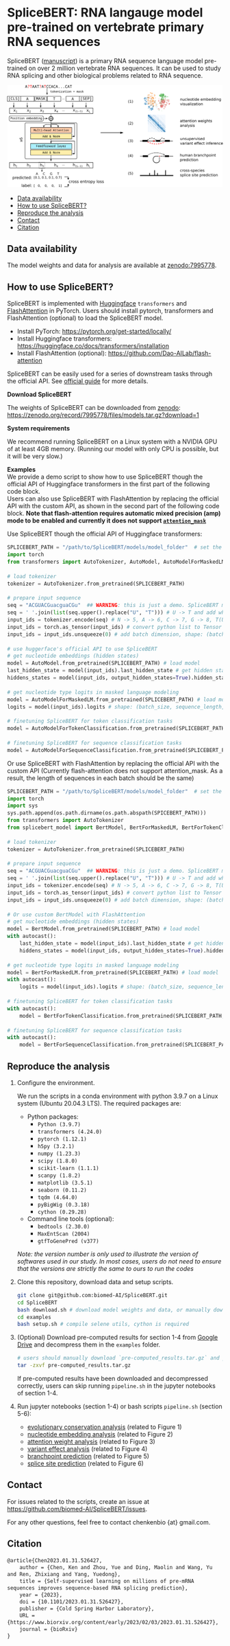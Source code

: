 # SpliceBERT: RNA langauge model pre-trained on vertebrate primary RNA sequences

SpliceBERT ([manuscript](https://www.biorxiv.org/content/10.1101/2023.01.31.526427v1)) is a primary RNA sequence language model pre-trained on over 2 million vertebrate RNA sequences.
It can be used to study RNA splicing and other biological problems related to RNA sequence.

![SpliceBERT overview](./overview.png)

- [Data availability](#Data-availability)  
- [How to use SpliceBERT?](#how-to-use-splicebert)
- [Reproduce the analysis](#reproduce-the-analysis)
- [Contact](#contact)
- [Citation](#citation)


## Data availability
The model weights and data for analysis are available at [zenodo:7995778](https://doi.org/10.5281/zenodo.7995778).


## How to use SpliceBERT?

SpliceBERT is implemented with [Huggingface](https://huggingface.co/docs/transformers/index) `transformers` and [FlashAttention](https://github.com/Dao-AILab/flash-attention) in PyTorch. Users should install pytorch, transformers and FlashAttention (optional) to load the SpliceBERT model.  
- Install PyTorch: https://pytorch.org/get-started/locally/  
- Install Huggingface transformers: https://huggingface.co/docs/transformers/installation  
- Install FlashAttention (optional): https://github.com/Dao-AILab/flash-attention

SpliceBERT can be easily used for a series of downstream tasks through the official API.
See [official guide](https://huggingface.co/docs/transformers/model_doc/bert) for more details.

**Download SpliceBERT**

The weights of SpliceBERT can be downloaded from [zenodo](https://doi.org/10.5281/zenodo.7995778): https://zenodo.org/record/7995778/files/models.tar.gz?download=1

**System requirements**  

We recommend running SpliceBERT on a Linux system with a NVIDIA GPU of at least 4GB memory. (Running our model with only CPU is possible, but it will be very slow.)


**Examples**  
We provide a demo script to show how to use SpliceBERT though the official API of Huggingface transformers in the first part of the following code block.  
Users can also use SpliceBERT with FlashAttention by replacing the official API with the custom API, as shown in the second part of the following code block.
**Note that flash-attention requires automatic mixed precision (amp) mode to be enabled and currently it does not support [`attention_mask`](https://huggingface.co/docs/transformers/glossary#attention-mask)**

Use SpliceBERT though the official API of Huggingface transformers:
```python
SPLICEBERT_PATH = "/path/to/SpliceBERT/models/model_folder"  # set the path to the folder of pre-trained SpliceBERT
import torch
from transformers import AutoTokenizer, AutoModel, AutoModelForMaskedLM, AutoModelForTokenClassification

# load tokenizer
tokenizer = AutoTokenizer.from_pretrained(SPLICEBERT_PATH)

# prepare input sequence
seq = "ACGUACGuacguaCGu"  ## WARNING: this is just a demo. SpliceBERT may not work on sequences shorter than 64nt as it was trained on sequences of 64-1024nt in length
seq = ' '.join(list(seq.upper().replace("U", "T"))) # U -> T and add whitespace
input_ids = tokenizer.encode(seq) # N -> 5, A -> 6, C -> 7, G -> 8, T(U) -> 9. NOTE: a [CLS] and a [SEP] token will be added to the start and the end of seq
input_ids = torch.as_tensor(input_ids) # convert python list to Tensor
input_ids = input_ids.unsqueeze(0) # add batch dimension, shape: (batch_size, sequence_length)

# use huggerface's official API to use SpliceBERT
# get nucleotide embeddings (hidden states)
model = AutoModel.from_pretrained(SPLICEBERT_PATH) # load model
last_hidden_state = model(input_ids).last_hidden_state # get hidden states from last layer
hiddens_states = model(input_ids, output_hidden_states=True).hidden_states # hidden states from the embedding layer (nn.Embedding) and the 6 transformer encoder layers

# get nucleotide type logits in masked language modeling
model = AutoModelForMaskedLM.from_pretrained(SPLICEBERT_PATH) # load model
logits = model(input_ids).logits # shape: (batch_size, sequence_length, vocab_size)

# finetuning SpliceBERT for token classification tasks
model = AutoModelForTokenClassification.from_pretrained(SPLICEBERT_PATH, num_labels=3) # assume the class number is 3, shape: (batch_size, sequence_length, num_labels)

# finetuning SpliceBERT for sequence classification tasks
model = AutoModelForSequenceClassification.from_pretrained(SPLICEBERT_PATH, num_labels=3) # assume the class number is 3, shape: (batch_size, sequence_length, num_labels)
```

Or use SpliceBERT with FlashAttention by replacing the official API with the custom API (Currently flash-attention does not support attention_mask. As a result, the length of sequences in each batch should be the same)    
```python
SPLICEBERT_PATH = "/path/to/SpliceBERT/models/model_folder"  # set the path to the folder of pre-trained SpliceBERT
import torch
import sys
sys.path.append(os.path.dirname(os.path.abspath(SPICEBERT_PATH)))
from transformers import AutoTokenizer
from splicebert_model import BertModel, BertForMaskedLM, BertForTokenClassification

# load tokenizer
tokenizer = AutoTokenizer.from_pretrained(SPLICEBERT_PATH)

# prepare input sequence
seq = "ACGUACGuacguaCGu"  ## WARNING: this is just a demo. SpliceBERT may not work on sequences shorter than 64nt as it was trained on sequences of 64-1024nt in length
seq = ' '.join(list(seq.upper().replace("U", "T"))) # U -> T and add whitespace
input_ids = tokenizer.encode(seq) # N -> 5, A -> 6, C -> 7, G -> 8, T(U) -> 9. NOTE: a [CLS] and a [SEP] token will be added to the start and the end of seq
input_ids = torch.as_tensor(input_ids) # convert python list to Tensor
input_ids = input_ids.unsqueeze(0) # add batch dimension, shape: (batch_size, sequence_length)

# Or use custom BertModel with FlashAttention
# get nucleotide embeddings (hidden states)
model = BertModel.from_pretrained(SPLICEBERT_PATH) # load model
with autocast():
    last_hidden_state = model(input_ids).last_hidden_state # get hidden states from last layer
    hiddens_states = model(input_ids, output_hidden_states=True).hidden_states # hidden states from the embedding layer (nn.Embedding) and the 6 transformer encoder layers

# get nucleotide type logits in masked language modeling
model = BertForMaskedLM.from_pretrained(SPLICEBERT_PATH) # load model
with autocast():
    logits = model(input_ids).logits # shape: (batch_size, sequence_length, vocab_size)

# finetuning SpliceBERT for token classification tasks
with autocast():
    model = BertForTokenClassification.from_pretrained(SPLICEBERT_PATH, num_labels=3) # assume the class number is 3, shape: (batch_size, sequence_length, num_labels)

# finetuning SpliceBERT for sequence classification tasks
with autocast():
    model = BertForSequenceClassification.from_pretrained(SPLICEBERT_PATH, num_labels=3) # assume the class number is 3, shape: (batch_size, sequence_length, num_labels)
```


## Reproduce the analysis

1. Configure the environment. 

	We run the scripts in a conda environment with python 3.9.7 on a Linux system (Ubuntu 20.04.3 LTS).
	The required packages are:
	- Python packages:
		- `Python (3.9.7)`
		- `transformers (4.24.0)`  
		- `pytorch (1.12.1)`  
		- `h5py (3.2.1)`
		- `numpy (1.23.3)`  
		- `scipy (1.8.0)`  
		- `scikit-learn (1.1.1)`  
		- `scanpy (1.8.2)`
		- `matplotlib (3.5.1)`  
		- `seaborn (0.11.2)`
		- `tqdm (4.64.0)`  
		- `pyBigWig (0.3.18)`
		- `cython (0.29.28)`
	- Command line tools (optional):  
		- `bedtools (2.30.0)`  
		- `MaxEntScan (2004)`
		- `gtfToGenePred (v377)`

	*Note: the version number is only used to illustrate the version of softwares used in our study. In most cases, users do not need to ensure that the versions are strictly the same to ours to run the codes*

2. Clone this repository, download data and setup scripts.  
	```bash
	git clone git@github.com:biomed-AI/SpliceBERT.git
	cd SpliceBERT
	bash download.sh # download model weights and data, or manually download them from [zenodo](https://doi.org/10.5281/zenodo.7995778)
	cd examples
	bash setup.sh # compile selene utils, cython is required
	```

3. (Optional) Download pre-computed results for section 1-4 from [Google Drive](https://drive.google.com/file/d/1TCwbhyMiBP1bGEQcZj1qTH-Rif7Ee93P/view?usp=sharing) and decompress them in the `examples` folder.  
	```bash
	# users should manually download `pre-computed_results.tar.gz` and put it in the `./examples` folder and run the following command to decompress it
	tar -zxvf pre-computed_results.tar.gz
	```
	If pre-computed results have been downloaded and decompressed correctly, 
	users can skip running `pipeline.sh` in the jupyter notebooks of section 1-4.

4. Run jupyter notebooks (section 1-4) or bash scripts `pipeline.sh` (section 5-6):

	- [evolutionary conservation analysis](./examples/00-conservation) (related to Figure 1)  
	- [nucleotide embedding analysis](./examples/02-embedding) (related to Figure 2)  
	- [attention weight analysis](./examples/03-attention) (related to Figure 3)  
	- [variant effect analysis](./examples/01-variant) (related to Figure 4)  
	- [branchpoint prediction](./examples/05-bp-prediction) (related to Figure 5)
	- [splice site prediction](./examples/04-splicesite-prediction) (related to Figure 6)


## Contact
For issues related to the scripts, create an issue at https://github.com/biomed-AI/SpliceBERT/issues.

For any other questions, feel free to contact chenkenbio {at} gmail.com.

## Citation

```TeX
@article{Chen2023.01.31.526427,
	author = {Chen, Ken and Zhou, Yue and Ding, Maolin and Wang, Yu and Ren, Zhixiang and Yang, Yuedong},
	title = {Self-supervised learning on millions of pre-mRNA sequences improves sequence-based RNA splicing prediction},
	year = {2023},
	doi = {10.1101/2023.01.31.526427},
	publisher = {Cold Spring Harbor Laboratory},
	URL = {https://www.biorxiv.org/content/early/2023/02/03/2023.01.31.526427},
	journal = {bioRxiv}
}
```
